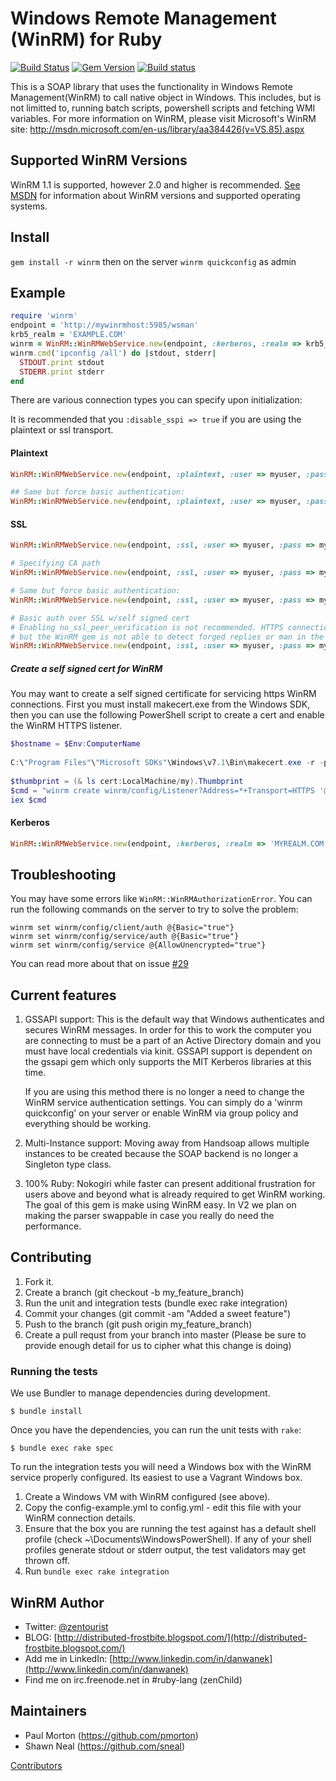 # Windows Remote Management (WinRM) for Ruby
[![Build Status](https://travis-ci.org/WinRb/WinRM.svg?branch=master)](https://travis-ci.org/WinRb/WinRM)
[![Gem Version](https://badge.fury.io/rb/winrm.svg)](http://badge.fury.io/rb/winrm)
[![Build status](https://ci.appveyor.com/api/projects/status/ods9tvos78k5c15h?svg=true)](https://ci.appveyor.com/project/winrb/winrm)

This is a SOAP library that uses the functionality in Windows Remote
Management(WinRM) to call native object in Windows.  This includes, but is
not limitted to, running batch scripts, powershell scripts and fetching WMI
variables.  For more information on WinRM, please visit Microsoft's WinRM
site: http://msdn.microsoft.com/en-us/library/aa384426(v=VS.85).aspx

## Supported WinRM Versions
WinRM 1.1 is supported, however 2.0 and higher is recommended. [See MSDN](http://technet.microsoft.com/en-us/library/ff520073(v=ws.10).aspx) for information about WinRM versions and supported operating systems.

## Install
`gem install -r winrm` then on the server `winrm quickconfig` as admin

## Example
```ruby
require 'winrm'
endpoint = 'http://mywinrmhost:5985/wsman'
krb5_realm = 'EXAMPLE.COM'
winrm = WinRM::WinRMWebService.new(endpoint, :kerberos, :realm => krb5_realm)
winrm.cmd('ipconfig /all') do |stdout, stderr|
  STDOUT.print stdout
  STDERR.print stderr
end
```

There are various connection types you can specify upon initialization:

It is recommended that you <code>:disable_sspi => true</code> if you are using the plaintext or ssl transport.

#### Plaintext
```ruby
WinRM::WinRMWebService.new(endpoint, :plaintext, :user => myuser, :pass => mypass, :disable_sspi => true)

## Same but force basic authentication:
WinRM::WinRMWebService.new(endpoint, :plaintext, :user => myuser, :pass => mypass, :basic_auth_only => true)
```

#### SSL
```ruby
WinRM::WinRMWebService.new(endpoint, :ssl, :user => myuser, :pass => mypass, :disable_sspi => true)

# Specifying CA path
WinRM::WinRMWebService.new(endpoint, :ssl, :user => myuser, :pass => mypass, :ca_trust_path => '/etc/ssl/certs/cert.pem', :basic_auth_only => true)

# Same but force basic authentication:
WinRM::WinRMWebService.new(endpoint, :ssl, :user => myuser, :pass => mypass, :basic_auth_only => true)

# Basic auth over SSL w/self signed cert
# Enabling no_ssl_peer_verification is not recommended. HTTPS connections are still encrypted,
# but the WinRM gem is not able to detect forged replies or man in the middle attacks.
WinRM::WinRMWebService.new(endpoint, :ssl, :user => myuser, :pass => mypass, :basic_auth_only => true, :no_ssl_peer_verification => true)
```

##### Create a self signed cert for WinRM
You may want to create a self signed certificate for servicing https WinRM connections. First you must install makecert.exe from the Windows SDK, then you can use the following PowerShell script to create a cert and enable the WinRM HTTPS listener.

```powershell
$hostname = $Env:ComputerName
 
C:\"Program Files"\"Microsoft SDKs"\Windows\v7.1\Bin\makecert.exe -r -pe -n "CN=$hostname,O=vagrant" -eku 1.3.6.1.5.5.7.3.1 -ss my -sr localMachine -sky exchange -sp "Microsoft RSA SChannel Cryptographic Provider" -sy 12 "$hostname.cer"
 
$thumbprint = (& ls cert:LocalMachine/my).Thumbprint
$cmd = "winrm create winrm/config/Listener?Address=*+Transport=HTTPS '@{Hostname=`"$hostname`";CertificateThumbprint=`"$thumbprint`"}'"
iex $cmd
```

#### Kerberos
```ruby
WinRM::WinRMWebService.new(endpoint, :kerberos, :realm => 'MYREALM.COM')
```

## Troubleshooting
You may have some errors like ```WinRM::WinRMAuthorizationError```.
You can run the following commands on the server to try to solve the problem:
```
winrm set winrm/config/client/auth @{Basic="true"}
winrm set winrm/config/service/auth @{Basic="true"}
winrm set winrm/config/service @{AllowUnencrypted="true"}
```
You can read more about that on issue [#29](https://github.com/WinRb/WinRM/issues/29)


## Current features

1. GSSAPI support:  This is the default way that Windows authenticates and
   secures WinRM messages. In order for this to work the computer you are
   connecting to must be a part of an Active Directory domain and you must
   have local credentials via kinit. GSSAPI support is dependent on the
   gssapi gem which only supports the MIT Kerberos libraries at this time.

   If you are using this method there is no longer a need to change the
   WinRM service authentication settings. You can simply do a
   'winrm quickconfig' on your server or enable WinRM via group policy and
   everything should be working.

2. Multi-Instance support:  Moving away from Handsoap allows multiple
   instances to be created because the SOAP backend is no longer a Singleton
   type class.

3. 100% Ruby: Nokogiri while faster can present additional frustration for
   users above and beyond what is already required to get WinRM working.
   The goal of this gem is make using WinRM easy. In V2 we plan on making
   the parser swappable in case you really do need the performance.

## Contributing

1. Fork it.
2. Create a branch (git checkout -b my_feature_branch)
3. Run the unit and integration tests (bundle exec rake integration)
4. Commit your changes (git commit -am "Added a sweet feature")
5. Push to the branch (git push origin my_feature_branch)
6. Create a pull requst from your branch into master (Please be sure to provide enough detail for us to cipher what this change is doing)

### Running the tests

We use Bundler to manage dependencies during development.

```
$ bundle install
```

Once you have the dependencies, you can run the unit tests with `rake`:

```
$ bundle exec rake spec
```

To run the integration tests you will need a Windows box with the WinRM service properly configured. Its easiest to use a Vagrant Windows box.

1. Create a Windows VM with WinRM configured (see above).
2. Copy the config-example.yml to config.yml - edit this file with your WinRM connection details.
3. Ensure that the box you are running the test against has a default shell profile (check ~\Documents\WindowsPowerShell).  If any of your shell profiles generate stdout or stderr output, the test validators may get thrown off.
4. Run `bundle exec rake integration`

## WinRM Author
* Twitter: [@zentourist](https://twitter.com/zentourist)
* BLOG:  [http://distributed-frostbite.blogspot.com/](http://distributed-frostbite.blogspot.com/)
* Add me in LinkedIn:  [http://www.linkedin.com/in/danwanek](http://www.linkedin.com/in/danwanek)
* Find me on irc.freenode.net in #ruby-lang (zenChild)

## Maintainers
* Paul Morton (https://github.com/pmorton)
* Shawn Neal (https://github.com/sneal)

[Contributors](https://github.com/WinRb/WinRM/graphs/contributors)
